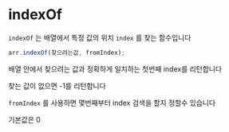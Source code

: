 # indexOf

`indexOf` 는 배열에서 특정 값의 위치 `index` 를 찾는 함수입니다

```jsx
arr.indexOf(찾으려는값, fromIndex);
```

배열 안에서 찾으려는 값과 정확하게 일치하는 첫번째 index를 리턴합니다

찾는 값이 없으면 -1를 리턴합니다

`fromIndex` 를 사용하면 몇번째부터 index 검색을 할지 정할수 있습니다

기본값은 0